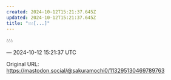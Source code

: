 ```yaml
---
created: 2024-10-12T15:21:37.645Z
updated: 2024-10-12T15:21:37.645Z
title: "💧💧💧[...]"
---
```


<p>💧💧💧</p>

&mdash; 2024-10-12 15:21:37 UTC

Original URL: https://mastodon.social/@sakuramochi0/113295130469789763
